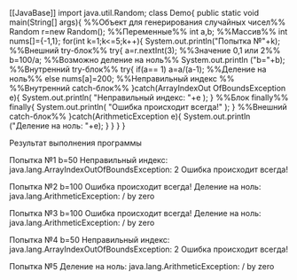[[JavaBase]]
import java.util.Random;
class Demo{
	public static void main(String[] args){
%%Объект для генерирования случайных чисел%%
		Random r=new Random();
%%Переменные%%
		int a,b;
%%Массив%%
		int nums[]={-1,1};
		for(int k=1;k<=5;k++){
			System.out.println("Попытка №"+k);
%%Внешний try-блок%%
			try{
				a=r.nextInt(3); %%Значение 0,1 или 2%%
				b=100/a; %%Возможно деление на ноль%%
				System.out.println
				("b="+b);
%%Внутренний try-блок%%
				try{
					if(a== 1) a=a/(a-1); %%Деление на ноль%%
					else nums[a]=200; %%Неправильный индекс %%
%%Внутренний catch-блок%%
				}catch(ArrayIndexOut
				OfBoundsException e){
					System.out.println(
						"Неправильный индекс: "+e
					);
				}
%%Блок finally%%
				finally{
					System.out.println(
						"Ошибка происходит всегда!"
					);
				}
%%Внешний catch-блок%%
			}catch(ArithmeticException e){
				System.out.println
				("Деление на ноль: "+e);
			}
		}
	}
}

Результат выполнения программы

Попытка №1
b=50
Неправильный индекс: java.lang.ArrayIndexOutOfBoundsException: 2
Ошибка происходит всегда!

Попытка №2
b=100
Ошибка происходит всегда!
Деление на ноль: java.lang.ArithmeticException: / by zero

Попытка №3
b=100
Ошибка происходит всегда!
Деление на ноль: java.lang.ArithmeticException: / by zero

Попытка №4
b=50
Неправильный индекс: java.lang.ArrayIndexOutOfBoundsException: 2
Ошибка происходит всегда!

Попытка №5
Деление на ноль: java.lang.ArithmeticException: / by zero